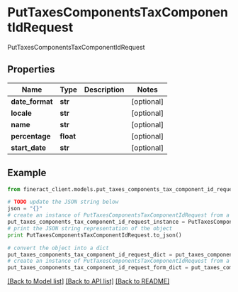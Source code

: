 # PutTaxesComponentsTaxComponentIdRequest

PutTaxesComponentsTaxComponentIdRequest

## Properties

Name | Type | Description | Notes
------------ | ------------- | ------------- | -------------
**date_format** | **str** |  | [optional] 
**locale** | **str** |  | [optional] 
**name** | **str** |  | [optional] 
**percentage** | **float** |  | [optional] 
**start_date** | **str** |  | [optional] 

## Example

```python
from fineract_client.models.put_taxes_components_tax_component_id_request import PutTaxesComponentsTaxComponentIdRequest

# TODO update the JSON string below
json = "{}"
# create an instance of PutTaxesComponentsTaxComponentIdRequest from a JSON string
put_taxes_components_tax_component_id_request_instance = PutTaxesComponentsTaxComponentIdRequest.from_json(json)
# print the JSON string representation of the object
print PutTaxesComponentsTaxComponentIdRequest.to_json()

# convert the object into a dict
put_taxes_components_tax_component_id_request_dict = put_taxes_components_tax_component_id_request_instance.to_dict()
# create an instance of PutTaxesComponentsTaxComponentIdRequest from a dict
put_taxes_components_tax_component_id_request_form_dict = put_taxes_components_tax_component_id_request.from_dict(put_taxes_components_tax_component_id_request_dict)
```
[[Back to Model list]](../README.md#documentation-for-models) [[Back to API list]](../README.md#documentation-for-api-endpoints) [[Back to README]](../README.md)


